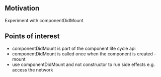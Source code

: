 <h2>Motivation</h2>
Experiment with componentDidMount

<h2>Points of interest</h2>
<ul>
<li>componentDidMount is part of the component life cycle api</li>
<li>componentDidMount is called once when the component is created - mount</li>
<li>use componentDidMount and not constructor to run side effects e.g. access the network</li>
</ul>
